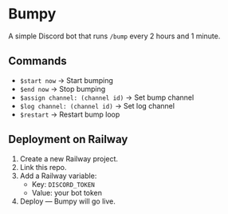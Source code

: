 # Bumpy

A simple Discord bot that runs `/bump` every 2 hours and 1 minute.

## Commands
- `$start now` → Start bumping
- `$end now` → Stop bumping
- `$assign channel: (channel id)` → Set bump channel
- `$log channel: (channel id)` → Set log channel
- `$restart` → Restart bump loop

## Deployment on Railway
1. Create a new Railway project.
2. Link this repo.
3. Add a Railway variable:
   - Key: `DISCORD_TOKEN`
   - Value: your bot token
4. Deploy — Bumpy will go live.

